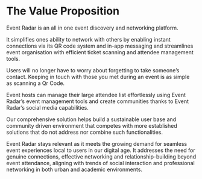 # The Value Proposition

Event Radar is an all in one event discovery and networking platform.

It simplifies ones ability to network with others by enabling instant connections via its QR code system and in-app messaging and streamlines event organisation with efficient ticket scanning and attendee management tools.

Users will no longer have to worry about forgetting to take someone’s contact. Keeping in touch with those you met during an event is as simple as scanning a Qr Code.

Event hosts can manage their large attendee list effortlessly using Event Radar’s event management tools and create communities thanks to Event Radar’s social media capabilities.

Our comprehensive solution helps build a sustainable user base and community driven environment that competes with more established solutions that do not address nor combine such functionalities.

Event Radar stays relevant as it meets the growing demand for seamless event experiences local to users in our digital age. It addresses the need for genuine connections, effective networking and relationship-building beyond event attendance, aligning with trends of social interaction and professional networking in both urban and academic environments.